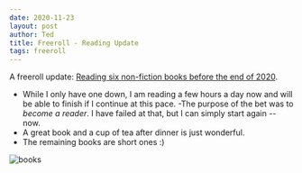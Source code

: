 ```yaml
---
date: 2020-11-23
layout: post
author: Ted
title: Freeroll - Reading Update
tags: freeroll
---
```

A freeroll update: [Reading six non-fiction books before the end of 2020](https://tedslocum.com/daily/2020/06/08/reading-freeroll).

- While I only have one down, I am reading a few hours a day now and will be able to finish if I continue at this pace. 
-The purpose of the bet was to _become a reader_. I have failed at that, but I can simply start again -- now. 
- A great book and a cup of tea after dinner is just wonderful.
- The remaining books are short ones :)

![books](/assets/images/non-fiction.jpg)
